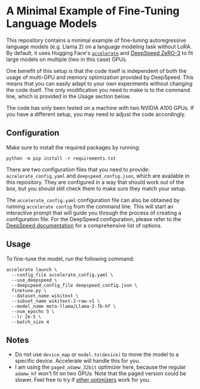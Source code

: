 # A Minimal Example of Fine-Tuning Language Models

This repository contains a minimal example of fine-tuning autoregressive language models (e.g. Llama 2) on a language modeling task without LoRA. By default, it uses Hugging Face's [`accelerate`](https://huggingface.co/docs/accelerate/en/index) and [DeepSpeed ZeRO-3](https://huggingface.co/docs/transformers/main/en/deepspeed) to fit large models on multiple (two in this case) GPUs.

One benefit of this setup is that the code itself is independent of both the usage of multi-GPU and memory optimization provided by DeepSpeed. This means that you can easily adapt to your own experiments without changing the code itself. The only modification you need to make is to the command line, which is provided in the Usage section below.

The code has only been tested on a machine with two NVIDIA A100 GPUs. If you have a different setup, you may need to adjust the code accordingly.

## Configuration

Make sure to install the required packages by running:

```shell
python -m pip install -r requirements.txt
```

There are two configuration files that you need to provide: `accelerate_config.yaml` and `deepspeed_config.json`, which are available in this repository. They are configured in a way that should work out of the box, but you should still check them to make sure they match your setup.

The `accelerate_config.yaml` configuration file can also be obtained by running `accelerate config` from the command line. This will start an interactive prompt that will guide you through the process of creating a configuration file. For the DeepSpeed configuration, please refer to the [DeepSpeed documentation](https://www.deepspeed.ai/docs/config-json/) for a comprehensive list of options.

## Usage

To fine-tune the model, run the following command:

```shell
accelerate launch \
  --config_file accelerate_config.yaml \
  --use_deepspeed \
  --deepspeed_config_file deepspeed_config.json \
  finetune.py \
  --dataset_name wikitext \
  --subset_name wikitext-2-raw-v1 \
  --model_name meta-llama/Llama-2-7b-hf \
  --num_epochs 5 \
  --lr 2e-5 \
  --batch_size 4
```

## Notes

- Do not use `device_map` or `model.to(device)` to move the model to a specific device. Accelerate will handle this for you.
- I am using the `paged_adamw_32bit` optimizer here, because the regular `adamw_hf` won't fit on two GPUs. Note that the paged version could be slower. Feel free to try if [other optimizers](https://github.com/huggingface/transformers/blob/76fa17c1663a0efeca7208c20579833365584889/src/transformers/training_args.py#L146) work for you.
